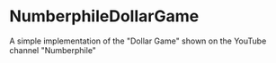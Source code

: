 # NumberphileDollarGame
A simple implementation of the "Dollar Game" shown on the YouTube channel "Numberphile"
